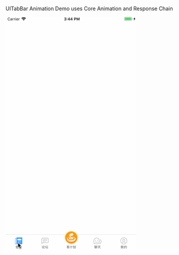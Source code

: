 
UITabBar Animation Demo uses Core Animation and Response Chain
 
 
![image](MSRotationTabBar.gif)

